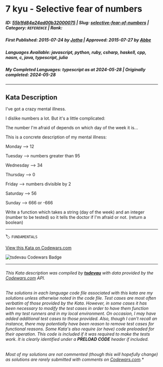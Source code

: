 # 7 kyu - Selective fear of numbers

##### **ID**: [55b1fd84a24ad00b32000075](https://www.codewars.com/kata/55b1fd84a24ad00b32000075) | **Slug**: [selective-fear-of-numbers](https://www.codewars.com/kata/55b1fd84a24ad00b32000075) | **Category**: `REFERENCE` | **Rank**: <span style="color:white">7 kyu</span>

##### **First Published**: 2015-07-24 ***by*** [Jotha](https://www.codewars.com/users/Jotha) | **Approved**: 2015-07-27 ***by*** [Abbe](https://www.codewars.com/users/Abbe)

##### **Languages Available**: javascript, python, ruby, csharp, haskell, cpp, nasm, c, java, typescript, julia

##### **My Completed Languages**: typescript ***as at*** 2024-05-28 | **Originally completed**: 2024-05-28

---

## Kata Description


I've got a crazy mental illness.

I dislike numbers a lot. But it's a little complicated:

The number I'm afraid of depends on which day of the week it is...

This is a concrete description of my mental illness:



Monday     --> 12



Tuesday    --> numbers greater than 95



Wednesday  --> 34



Thursday   --> 0



Friday     --> numbers divisible by 2



Saturday   --> 56



Sunday     --> 666 or -666





Write a function which takes a string (day of the week) and an integer (number to be tested) so it tells the doctor if I'm afraid or not. (return a boolean)

---


🏷 `FUNDAMENTALS`


[View this Kata on Codewars.com](https://www.codewars.com/kata/55b1fd84a24ad00b32000075)

![](https://www.codewars.com/users/jdold07/badges/large "tsdevau Codewars Badge")

---

###### *This Kata description was compiled by [**tsdevau**](https://tsdev.au) with data provided by the [Codewars.com](https://www.codewars.com) API.*

###### *The solutions in each language code file associated with this kata are my solutions unless otherwise noted in the code file.  Test cases are most often verbatim of those provided by the Kata.  However, in some cases it has been necessary to modify the test cases in order to have them function with my test runners and in my local environment.  On occasion, I may have added additional test cases to those provided.  Also, though I can't recall an instance, there may potentially have been reason to remove test cases for functional reasons.  Some Kata's also require (*or have*) code preloaded for their operation.  This code is included if it was required to make the tests work.  It is clearly identified under a **PRELOAD CODE** header if included.*

###### Most of my solutions are not commented (*though this will hopefully change*) as solutions are rarely submitted with comments on [Codewars.com](https://www.codewars.com).*
